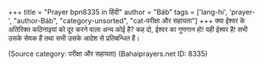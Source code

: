 +++
title = "Prayer bpn8335 in हिंदी"
author = "Báb"
tags = ['lang-hi', 'prayer-', "author-Báb", "category-unsorted", "cat-परीक्षा और सहायता"]
+++
क्या ईश्वर के अतिरिक्त कठिनाइयां को दूर करने वाला अन्य कोई है? कह दो, ईश्वर का गुणगान हो! वही ईश्वर है! सभी उसके सेवक हैं तथा सभी उसके आदेश से प्रतिबन्धित हैं।

(Source category: परीक्षा और सहायता)
(Bahaiprayers.net ID: 8335)
